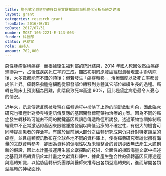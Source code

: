 ```yaml
---
title: 整合式全球癌症轉移巨量文獻知識庫及視覺化分析系統之建構
layout: grant
categories: research_grant
fromDate: 2016/08/01
toDate: 2017/07/31
number: MOST 105-2221-E-143-003-
funder: 科技部
status: 已結案
role: 主持人
amount: 702,000
---
```


惡性腫瘤俗稱癌症，而根據衛生福利部的統計結果，2014 年國人死因依然由癌症蟬聯第一，占慢性疾病死亡率約三成。雖然初期的原發癌經檢測發現並手術切除後，大多數都能有不錯的預後；但若發生「癌症轉移」，治療難度以及死亡率都會成倍上昇。癌轉系指腫瘤細胞從原發部位轉移到身體其它部位繼續生長的過程。癌轉在臨床上預測極為困難，此階段致死率高達 90%，因此是癌症病患最令人憂心的情況。

近年來，訊息傳遞反應被發現在癌轉過程中扮演了上游的關鍵啟動角色，因此臨床研究也積極針對參與特定訊傳反應的基因開發標靶藥物治療的方案。因為不同的癌症發生轉移時可能由不同的關鍵基因與訊息傳遞路徑所誘發，透過藥物協調抑制癌組織中不正常激活的基因來限縮腫瘤發展以降低治療的不確定性，有很大的機會可同時提高患者的存活率。有鑑於目前絕大部分之癌轉研究成果仍只針對特定類型的癌症，並且這類資訊散布在全球各地不同的資料庫上，使得癌轉研究者縱似擁有海量的文獻資料參考，卻因為資料的侷限性以及未經整合的資訊導致無法產生大膽創新的假設，因此本計畫擬運用生醫文獻探勘的技術，全面性的擷取海量文獻中描述之基因與癌轉資訊於本計畫之文獻資料庫中，據此產生整合性的癌轉基因反應途徑與癌轉知識，以協助癌轉研究團隊與醫師來推導出各類型癌轉規則，進而解開各類型癌轉的神秘面紗。